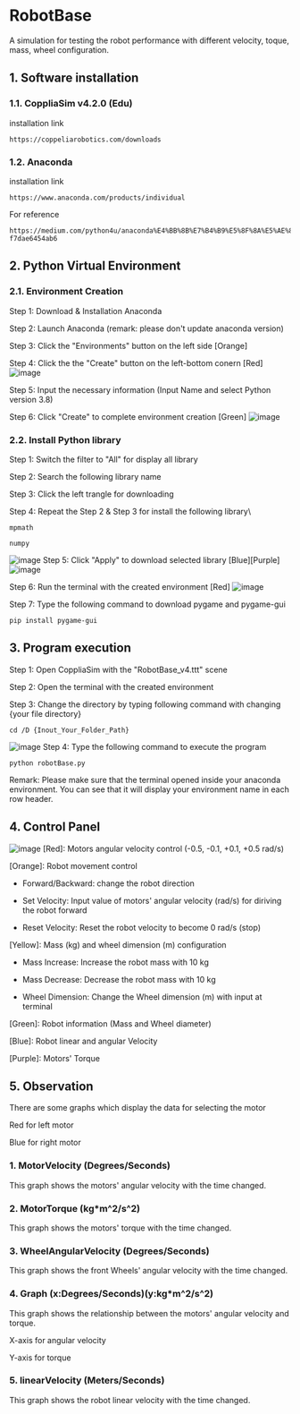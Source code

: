 # RobotBase
A simulation for testing the robot performance with different velocity, toque, mass, wheel configuration.

## 1. Software installation
### 1.1. CoppliaSim v4.2.0 (Edu)
installation link
```
https://coppeliarobotics.com/downloads
```

### 1.2. Anaconda
installation link

```
https://www.anaconda.com/products/individual
```
For reference
```
https://medium.com/python4u/anaconda%E4%BB%8B%E7%B4%B9%E5%8F%8A%E5%AE%89%E8%A3%9D%E6%95%99%E5%AD%B8-f7dae6454ab6
```

## 2. Python Virtual Environment
### 2.1. Environment Creation
Step 1: Download & Installation Anaconda

Step 2: Launch Anaconda (remark: please don't update anaconda version)

Step 3: Click the "Environments" button on the left side [Orange]

Step 4: Click the the "Create" button on the left-bottom conern [Red]
![image](https://github.com/Summer-Lo/RobotBase/blob/linux_v4.2.0/robotBase_image/anconda_environment.png)

Step 5: Input the necessary information (Input Name and select Python version 3.8)

Step 6: Click "Create" to complete environment creation [Green]
![image](https://github.com/Summer-Lo/RobotBase/blob/linux_v4.2.0/robotBase_image/anconda_environmentCreate.png)

### 2.2. Install Python library
Step 1: Switch the filter to "All" for display all library

Step 2: Search the following library name

Step 3: Click the left trangle for downloading

Step 4: Repeat the Step 2 & Step 3 for install the following library\
```
mpmath
```
```
numpy
```
![image](https://github.com/Summer-Lo/RobotBase/blob/linux_v4.2.0/robotBase_image/anconda_mpmath.png)
Step 5: Click "Apply" to download selected library [Blue][Purple]
![image](https://github.com/Summer-Lo/RobotBase/blob/linux_v4.2.0/robotBase_image/anconda_library.png)

Step 6: Run the terminal with the created environment [Red]
![image](https://github.com/Summer-Lo/RobotBase/blob/linux_v4.2.0/robotBase_image/anconda_terminal.png)

Step 7: Type the following command to download pygame and pygame-gui
```
pip install pygame-gui
```

## 3. Program execution
Step 1: Open CoppliaSim with the "RobotBase_v4.ttt" scene

Step 2: Open the terminal with the created environment

Step 3: Change the directory by typing following command with changing {your file directory}
```
cd /D {Inout_Your_Folder_Path}
```
![image](https://github.com/Summer-Lo/RobotBase/blob/linux_v4.2.0/robotBase_image/anconda_filePath.png)
Step 4: Type the following command to execute the program
```
python robotBase.py
```

Remark: Please make sure that the terminal opened inside your anaconda environment. You can see that it will display your environment name in each row header.

## 4. Control Panel
![image](https://github.com/Summer-Lo/RobotBase/blob/linux_v4.2.0/robotBase_image/anconda_panel.png)
[Red]: Motors angular velocity control (-0.5, -0.1, +0.1, +0.5 rad/s)

[Orange]: Robot movement control

- Forward/Backward: change the robot direction

- Set Velocity: Input value of motors' angular velocity (rad/s) for diriving the robot forward

- Reset Velocity: Reset the robot velocity to become 0 rad/s (stop)

[Yellow]: Mass (kg) and wheel dimension (m) configuration

- Mass Increase: Increase the robot mass with 10 kg

- Mass Decrease: Decrease the robot mass with 10 kg

- Wheel Dimension: Change the Wheel dimension (m) with input at terminal

[Green]: Robot information (Mass and Wheel diameter)

[Blue]: Robot linear and angular Velocity

[Purple]: Motors' Torque

## 5. Observation
There are some graphs which display the data for selecting the motor

Red for left motor

Blue for right motor

### 1. MotorVelocity (Degrees/Seconds)
This graph shows the motors' angular velocity with the time changed. 

### 2. MotorTorque (kg*m^2/s^2)
This graph shows the motors' torque with the time changed. 

### 3. WheelAngularVelocity (Degrees/Seconds)
This graph shows the front Wheels' angular velocity with the time changed. 

### 4. Graph (x:Degrees/Seconds)(y:kg*m^2/s^2)
This graph shows the relationship between the motors' angular velocity and torque.

X-axis for angular velocity

Y-axis for torque

### 5. linearVelocity (Meters/Seconds)
This graph shows the robot linear velocity with the time changed. 



